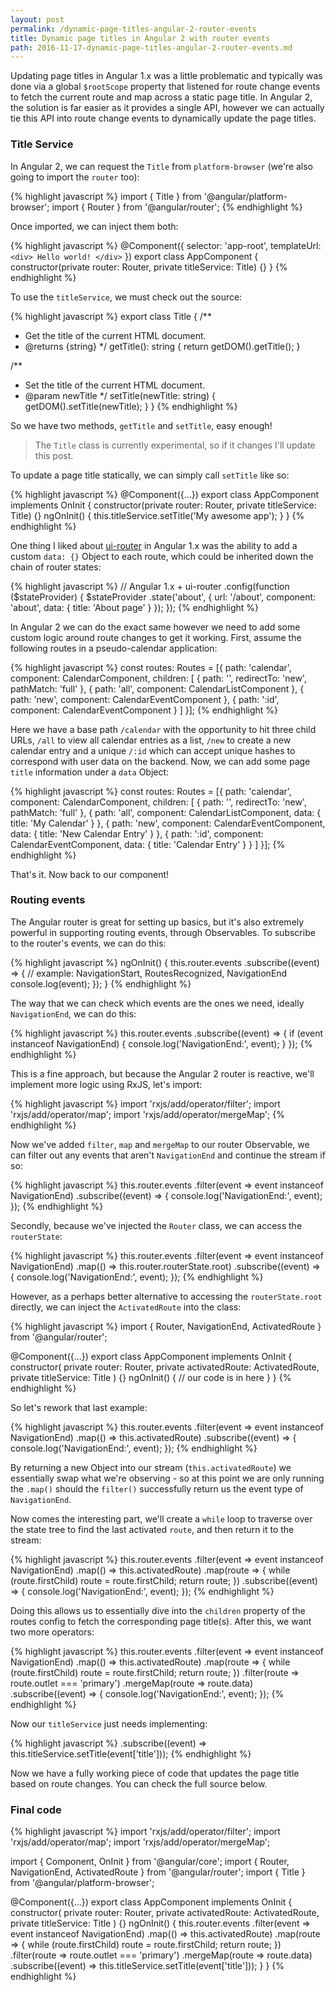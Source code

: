 ```yaml
---
layout: post
permalink: /dynamic-page-titles-angular-2-router-events
title: Dynamic page titles in Angular 2 with router events
path: 2016-11-17-dynamic-page-titles-angular-2-router-events.md
---
```


Updating page titles in Angular 1.x was a little problematic and typically was done via a global `$rootScope` property that listened for route change events to fetch the current route and map across a static page title. In Angular 2, the solution is far easier as it provides a single API, however we can actually tie this API into route change events to dynamically update the page titles. 

### Title Service

In Angular 2, we can request the `Title` from `platform-browser` (we're also going to import the `router` too):

{% highlight javascript %}
import { Title } from '@angular/platform-browser';
import { Router } from '@angular/router';
{% endhighlight %}

Once imported, we can inject them both:

{% highlight javascript %}
@Component({
  selector: 'app-root',
  templateUrl: `
    <div>
      Hello world!
    </div>
  `
})
export class AppComponent {
  constructor(private router: Router, private titleService: Title) {}
}
{% endhighlight %}

To use the `titleService`, we must check out the source:

{% highlight javascript %}
export class Title {
  /**
   * Get the title of the current HTML document.
   * @returns {string}
   */
  getTitle(): string { return getDOM().getTitle(); }

  /**
   * Set the title of the current HTML document.
   * @param newTitle
   */
  setTitle(newTitle: string) { getDOM().setTitle(newTitle); }
}
{% endhighlight %}

So we have two methods, `getTitle` and `setTitle`, easy enough!

> The `Title` class is currently experimental, so if it changes I'll update this post.

To update a page title statically, we can simply call `setTitle` like so:

{% highlight javascript %}
@Component({...})
export class AppComponent implements OnInit {
  constructor(private router: Router, private titleService: Title) {}
  ngOnInit() {
    this.titleService.setTitle('My awesome app');
  }
}
{% endhighlight %}

One thing I liked about [ui-router](https://github.com/angular-ui/ui-router) in Angular 1.x was the ability to add a custom `data: {}` Object to each route, which could be inherited down the chain of router states:

{% highlight javascript %}
// Angular 1.x + ui-router
.config(function ($stateProvider) {
  $stateProvider
    .state('about', {
      url: '/about',
      component: 'about',
      data: {
        title: 'About page'
      }
    });
});
{% endhighlight %}

In Angular 2 we can do the exact same however we need to add some custom logic around route changes to get it working. First, assume the following routes in a pseudo-calendar application:

{% highlight javascript %}
const routes: Routes = [{
  path: 'calendar',
  component: CalendarComponent,
  children: [
    { path: '', redirectTo: 'new', pathMatch: 'full' },
    { path: 'all', component: CalendarListComponent },
    { path: 'new', component: CalendarEventComponent },
    { path: ':id', component: CalendarEventComponent }
  ]
}];
{% endhighlight %}

Here we have a base path `/calendar` with the opportunity to hit three child URLs, `/all` to view all calendar entries as a list, `/new` to create a new calendar entry and a unique `/:id` which can accept unique hashes to correspond with user data on the backend. Now, we can add some page `title` information under a `data` Object:

{% highlight javascript %}
const routes: Routes = [{
  path: 'calendar',
  component: CalendarComponent,
  children: [
    { path: '', redirectTo: 'new', pathMatch: 'full' },
    { path: 'all', component: CalendarListComponent, data: { title: 'My Calendar' } },
    { path: 'new', component: CalendarEventComponent, data: { title: 'New Calendar Entry' } },
    { path: ':id', component: CalendarEventComponent, data: { title: 'Calendar Entry' } }
  ]
}];
{% endhighlight %}

That's it. Now back to our component!

### Routing events

The Angular router is great for setting up basics, but it's also extremely powerful in supporting routing events, through Observables. To subscribe to the router's events, we can do this:

{% highlight javascript %}
ngOnInit() {
  this.router.events
    .subscribe((event) => {
      // example: NavigationStart, RoutesRecognized, NavigationEnd
      console.log(event);
    });
}
{% endhighlight %}

The way that we can check which events are the ones we need, ideally `NavigationEnd`, we can do this:

{% highlight javascript %}
this.router.events
  .subscribe((event) => {
    if (event instanceof NavigationEnd) {
      console.log('NavigationEnd:', event);
    }
  });
{% endhighlight %}

This is a fine approach, but because the Angular 2 router is reactive, we'll implement more logic using RxJS, let's import:

{% highlight javascript %}
import 'rxjs/add/operator/filter';
import 'rxjs/add/operator/map';
import 'rxjs/add/operator/mergeMap';
{% endhighlight %}

Now we've added `filter`, `map` and `mergeMap` to our router Observable, we can filter out any events that aren't `NavigationEnd` and continue the stream if so:

{% highlight javascript %}
this.router.events
  .filter(event => event instanceof NavigationEnd)
  .subscribe((event) => {
    console.log('NavigationEnd:', event);
  });
{% endhighlight %}

Secondly, because we've injected the `Router` class, we can access the `routerState`:

{% highlight javascript %}
this.router.events
  .filter(event => event instanceof NavigationEnd)
  .map(() => this.router.routerState.root)
  .subscribe((event) => {
    console.log('NavigationEnd:', event);
  });
{% endhighlight %}

However, as a perhaps better alternative to accessing the `routerState.root` directly, we can inject the `ActivatedRoute` into the class:

{% highlight javascript %}
import { Router, NavigationEnd, ActivatedRoute } from '@angular/router';

@Component({...})
export class AppComponent implements OnInit {
  constructor(
    private router: Router,
    private activatedRoute: ActivatedRoute,
    private titleService: Title
  ) {}
  ngOnInit() {
    // our code is in here
  }
}
{% endhighlight %}

So let's rework that last example:

{% highlight javascript %}
this.router.events
  .filter(event => event instanceof NavigationEnd)
  .map(() => this.activatedRoute)
  .subscribe((event) => {
    console.log('NavigationEnd:', event);
  });
{% endhighlight %}

By returning a new Object into our stream (`this.activatedRoute`) we essentially swap what we're observing - so at this point we are only running the `.map()` should the `filter()` successfully return us the event type of `NavigationEnd`.

Now comes the interesting part, we'll create a `while` loop to traverse over the state tree to find the last activated `route`, and then return it to the stream:

{% highlight javascript %}
this.router.events
  .filter(event => event instanceof NavigationEnd)
  .map(() => this.activatedRoute)
  .map(route => {
    while (route.firstChild) route = route.firstChild;
    return route;
  })
  .subscribe((event) => {
    console.log('NavigationEnd:', event);
  });
{% endhighlight %}

Doing this allows us to essentially dive into the `children` property of the routes config to fetch the corresponding page title(s). After this, we want two more operators:

{% highlight javascript %}
this.router.events
  .filter(event => event instanceof NavigationEnd)
  .map(() => this.activatedRoute)
  .map(route => {
    while (route.firstChild) route = route.firstChild;
    return route;
  })
  .filter(route => route.outlet === 'primary')
  .mergeMap(route => route.data)
  .subscribe((event) => {
    console.log('NavigationEnd:', event);
  });
{% endhighlight %}

Now our `titleService` just needs implementing:

{% highlight javascript %}
.subscribe((event) => this.titleService.setTitle(event['title']));
{% endhighlight %}

Now we have a fully working piece of code that updates the page title based on route changes. You can check the full source below.

### Final code

{% highlight javascript %}
import 'rxjs/add/operator/filter';
import 'rxjs/add/operator/map';
import 'rxjs/add/operator/mergeMap';

import { Component, OnInit } from '@angular/core';
import { Router, NavigationEnd, ActivatedRoute } from '@angular/router';
import { Title } from '@angular/platform-browser';

@Component({...})
export class AppComponent implements OnInit {
  constructor(
    private router: Router,
    private activatedRoute: ActivatedRoute,
    private titleService: Title
  ) {}
  ngOnInit() {
    this.router.events
      .filter(event => event instanceof NavigationEnd)
      .map(() => this.activatedRoute)
      .map(route => {
        while (route.firstChild) route = route.firstChild;
        return route;
      })
      .filter(route => route.outlet === 'primary')
      .mergeMap(route => route.data)
      .subscribe((event) => this.titleService.setTitle(event['title']));
  }
}
{% endhighlight %}